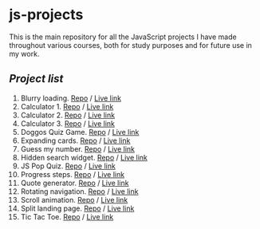 # js-projects
This is the main repository for all the JavaScript projects I have made throughout various courses, both for study purposes and for future use in my work.

## _Project list_
1. Blurry loading. [Repo](https://github.com/nikolai-chernolutskii/js-projects/tree/blurry_loading) / [Live link](https://nikolai-chernolutskii.github.io/js-projects/blurry_loading/)
2. Calculator 1. [Repo](https://github.com/nikolai-chernolutskii/js-projects/tree/calculator) / [Live link](https://nikolai-chernolutskii.github.io/js-projects/calculator/)
3. Calculator 2. [Repo](https://github.com/nikolai-chernolutskii/js-projects/tree/calculator2) / [Live link](https://nikolai-chernolutskii.github.io/js-projects/calculator2/)
4. Calculator 3. [Repo](https://github.com/nikolai-chernolutskii/js-projects/tree/calculator3) / [Live link](https://nikolai-chernolutskii.github.io/js-projects/calculator3/)
5. Doggos Quiz Game. [Repo](https://github.com/nikolai-chernolutskii/js-projects/tree/doggos_quiz_game) / [Live link](https://nikolai-chernolutskii.github.io/js-projects/doggos_quiz_game/)
6. Expanding cards. [Repo](https://github.com/nikolai-chernolutskii/js-projects/tree/expanding_cards) / [Live link](https://nikolai-chernolutskii.github.io/js-projects/expanding_cards/)
7. Guess my number. [Repo](https://github.com/nikolai-chernolutskii/js-projects/tree/guess_my_number) / [Live link](https://nikolai-chernolutskii.github.io/js-projects/guess_my_number/)
8. Hidden search widget. [Repo](https://github.com/nikolai-chernolutskii/js-projects/tree/hidden_search_widget) / [Live link](https://nikolai-chernolutskii.github.io/js-projects/hidden_search_widget/)
9. JS Pop Quiz. [Repo](https://github.com/nikolai-chernolutskii/js-projects/tree/js_pop_quiz) / [Live link](https://nikolai-chernolutskii.github.io/js-projects/js_pop_quiz/)
10. Progress steps. [Repo](https://github.com/nikolai-chernolutskii/js-projects/tree/progress_steps) / [Live link](https://nikolai-chernolutskii.github.io/js-projects/progress_steps/)
11. Quote generator. [Repo](https://github.com/nikolai-chernolutskii/js-projects/tree/quote_generator) / [Live link](https://nikolai-chernolutskii.github.io/js-projects/quote_generator/)
12. Rotating navigation. [Repo](https://github.com/nikolai-chernolutskii/js-projects/tree/rotating_navigation) / [Live link](https://nikolai-chernolutskii.github.io/js-projects/rotating_navigation/)
13. Scroll animation. [Repo](https://github.com/nikolai-chernolutskii/js-projects/tree/scroll_animation) / [Live link](https://nikolai-chernolutskii.github.io/js-projects/scroll_animation/)
14. Split landing page. [Repo](https://github.com/nikolai-chernolutskii/js-projects/tree/split_landing_page) / [Live link](https://nikolai-chernolutskii.github.io/js-projects/split_landing_page/)
15. Tic Tac Toe. [Repo](https://github.com/nikolai-chernolutskii/js-projects/tree/tic_tac_toe) / [Live link](https://nikolai-chernolutskii.github.io/js-projects/tic_tac_toe/)